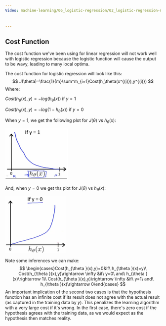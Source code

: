 ```yaml
---
Video: machine-learning/06_logistic-regression/02_logistic-regression-model/01_cost-function.mp4


---
```


## Cost Function

The cost function we've been using for linear regression will not work well with logistic regression because the logistic function will cause the output to be wavy, leading to many local optima.  

The cost function for logistic regression will look like this:
$$
J(\theta)=\frac{1}{m}\sum^m_{i=1}Cost(h_\theta(x^{(i)}),y^{(i)})
$$
Where:

$Cost(h_\theta(x),y)=-log(h_\theta(x))$                 if $y=1$

$Cost(h_\theta(x),y)=-log(1-h_\theta(x))$          if $y=0$

When $y=1$, we get the following plot for $J(\theta)$ vs $h_\theta(x)$:

<img src="01-cost-function.assets/image-20210312064436435.png" alt="image-20210312064436435" style="zoom:33%;" />

And, when $y=0$ we get ths plot for $J(\theta)$ vs $h_\theta(x)$:

<img src="01-cost-function.assets/image-20210312064506314.png" alt="image-20210312064506314" style="zoom:33%;" />

Note some inferences we can make:
$$
\begin{cases}Cost(h_{\theta }(x),y)=0&if\  h_{\theta }(x)=y\\ Cost(h_{\theta }(x),y)\rightarrow \infty &if\  y=0\  and\  h_{\theta }(x)\rightarrow 1\\ Cost(h_{\theta }(x),y)\rightarrow \infty &if\  y=1\  and\  h_{\theta }(x)\rightarrow 0\end{cases} 
$$
An important implication of the second two cases is that the hypothesis function has an infinite cost if its result does not agree with the actual result (as captured in the training data by $y$). This penalizes the learning algorithm with a very large cost if it's wrong.  In the first case, there's zero cost if the hypothesis agrees with the training data, as we would expect as the hypothesis then matches reality.